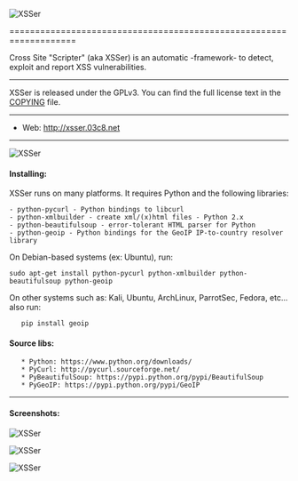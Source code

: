   ![XSSer](http://xsser.03c8.net/xsser/zika1.png "XSSerBanner")

=================================================================== 

 Cross Site "Scripter" (aka XSSer) is an automatic -framework- to detect, exploit and report XSS vulnerabilities.

----------

 XSSer is released under the GPLv3. You can find the full license text
in the [COPYING](./xsser/doc/COPYING) file.

----------

 + Web:  http://xsser.03c8.net

----------

  ![XSSer](http://xsser.03c8.net/xsser/zika2.png "XSSerManifesto")

#### Installing:

 XSSer runs on many platforms. It requires Python and the following libraries:

    - python-pycurl - Python bindings to libcurl
    - python-xmlbuilder - create xml/(x)html files - Python 2.x
    - python-beautifulsoup - error-tolerant HTML parser for Python
    - python-geoip - Python bindings for the GeoIP IP-to-country resolver library

 On Debian-based systems (ex: Ubuntu), run: 

    sudo apt-get install python-pycurl python-xmlbuilder python-beautifulsoup python-geoip

 On other systems such as: Kali, Ubuntu, ArchLinux, ParrotSec, Fedora, etc... also run:

       pip install geoip 

####  Source libs:

       * Python: https://www.python.org/downloads/
       * PyCurl: http://pycurl.sourceforge.net/
       * PyBeautifulSoup: https://pypi.python.org/pypi/BeautifulSoup
       * PyGeoIP: https://pypi.python.org/pypi/GeoIP

----------

####  Screenshots:

  ![XSSer](http://xsser.03c8.net/xsser/url_generation.png "XSSerSchema")

  ![XSSer](http://xsser.03c8.net/xsser/zika3.png "XSSerAdvanced")

  ![XSSer](http://xsser.03c8.net/xsser/zika4.png "XSSerGeoMap")

